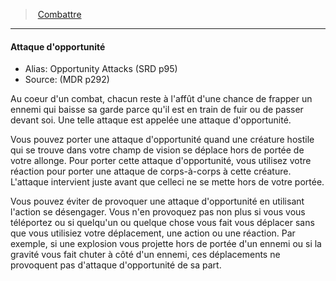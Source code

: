 ﻿> [Combattre](hd_combat.md)

---

#### Attaque d'opportunité

- Alias: Opportunity Attacks (SRD p95)
- Source: (MDR p292)

Au coeur d'un combat, chacun reste à l'affût d'une chance de frapper un ennemi qui baisse sa garde parce qu'il est en train de fuir ou de passer devant soi. Une telle attaque est appelée une attaque d'opportunité.

Vous pouvez porter une attaque d'opportunité quand une créature hostile qui se trouve dans votre champ de vision se déplace hors de portée de votre allonge. Pour porter cette attaque d'opportunité, vous utilisez votre réaction pour porter une attaque de corps-à-corps à cette créature. L'attaque intervient juste avant que celleci ne se mette hors de votre portée.

Vous pouvez éviter de provoquer une attaque d'opportunité en utilisant l'action se désengager. Vous n'en provoquez pas non plus si vous vous téléportez ou si quelqu'un ou quelque chose vous fait vous déplacer sans que vous utilisiez votre déplacement, une action ou une réaction. Par exemple, si une explosion vous projette hors de portée d'un ennemi ou si la gravité vous fait chuter à côté d'un ennemi, ces déplacements ne provoquent pas d'attaque d'opportunité de sa part.

